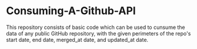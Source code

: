 # Consuming-A-Github-API
This repository consists of basic code which can be used to cunsume the data of any public GitHub repository, with the given perimeters of the repo's start date, end date, merged_at date, and updated_at date.
